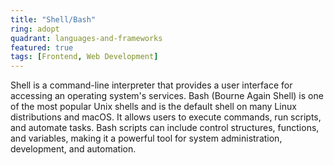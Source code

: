 ```yaml
---
title: "Shell/Bash"
ring: adopt
quadrant: languages-and-frameworks
featured: true
tags: [Frontend, Web Development]
---
```


Shell is a command-line interpreter that provides a user interface for accessing an operating system's services. Bash (Bourne Again Shell) is one of the most popular Unix shells and is the default shell on many Linux distributions and macOS. It allows users to execute commands, run scripts, and automate tasks. Bash scripts can include control structures, functions, and variables, making it a powerful tool for system administration, development, and automation.
